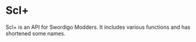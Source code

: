 # Scl+
Scl+ is an API for Swordigo Modders. It includes various functions and has shortened some names.
